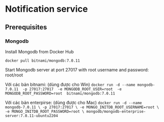 # Notification service

## Prerequisites

### Mongodb
Install Mongodb from Docker Hub

`docker pull bitnami/mongodb:7.0.11`

Start Mongodb server at port 27017 with root username and password: root/root

Với các bản bitnami: (dùng được cho Win)
`docker run -d --name mongodb-7.0.11 
-p 27017:27017 
-e MONGODB_ROOT_USER=root 
-e MONGODB_ROOT_PASSWORD=root 
bitnami/mongodb:7.0.11`

Với các bản enterpirse: (dùng được cho Mac)
`docker run -d --name mongodb-7.0.11 \
-p 27017:27017 \
-e MONGO_INITDB_ROOT_USERNAME=root \
-e MONGO_INITDB_ROOT_PASSWORD=root \
mongodb/mongodb-enterprise-server:7.0.11-ubuntu2204`
